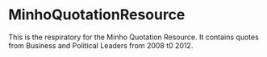 # MinhoQuotationResource
This is the respiratory for the Minho Quotation Resource. It contains quotes from Business and Political Leaders from 2008 t0 2012. 

